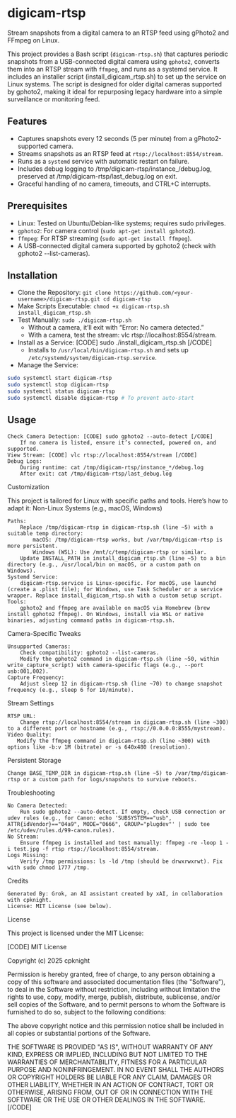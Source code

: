 # digicam-rtsp

Stream snapshots from a digital camera to an RTSP feed using gPhoto2 and FFmpeg on Linux.

This project provides a Bash script (`digicam-rtsp.sh`) that captures periodic snapshots from a USB-connected digital camera using `gphoto2`, converts them into an RTSP stream with `ffmpeg`, and runs as a systemd service. It includes an installer script (install_digicam_rtsp.sh) to set up the service on Linux systems. The script is designed for older digital cameras supported by gphoto2, making it ideal for repurposing legacy hardware into a simple surveillance or monitoring feed.

## Features

- Captures snapshots every 12 seconds (5 per minute) from a gPhoto2-supported camera.
- Streams snapshots as an RTSP feed at `rtsp://localhost:8554/stream`.
- Runs as a `systemd` service with automatic restart on failure.
- Includes debug logging to /tmp/digicam-rtsp/instance_<random>/debug.log, preserved at /tmp/digicam-rtsp/last_debug.log on exit.
- Graceful handling of no camera, timeouts, and CTRL+C interrupts.

## Prerequisites

- Linux: Tested on Ubuntu/Debian-like systems; requires sudo privileges.
- `gphoto2`: For camera control (`sudo apt-get install gphoto2`).
- `ffmpeg`: For RTSP streaming (`sudo apt-get install ffmpeg`).
- A USB-connected digital camera supported by gphoto2 (check with gphoto2 --list-cameras).

## Installation

- Clone the Repository: `git clone https://github.com/<your-username>/digicam-rtsp.git cd digicam-rtsp`
- Make Scripts Executable: `chmod +x digicam-rtsp.sh install_digicam_rtsp.sh`
- Test Manually: `sudo ./digicam-rtsp.sh`
  - Without a camera, it’ll exit with “Error: No camera detected.”
  - With a camera, test the stream: vlc rtsp://localhost:8554/stream.
- Install as a Service: [CODE] sudo ./install_digicam_rtsp.sh [/CODE]
  - Installs to `/usr/local/bin/digicam-rtsp.sh` and sets up `/etc/systemd/system/digicam-rtsp.service`.
- Manage the Service: 
```bash
sudo systemctl start digicam-rtsp 
sudo systemctl stop digicam-rtsp 
sudo systemctl status digicam-rtsp 
sudo systemctl disable digicam-rtsp # To prevent auto-start
```

## Usage

    Check Camera Detection: [CODE] sudo gphoto2 --auto-detect [/CODE]
        If no camera is listed, ensure it’s connected, powered on, and supported.
    View Stream: [CODE] vlc rtsp://localhost:8554/stream [/CODE]
    Debug Logs:
        During runtime: cat /tmp/digicam-rtsp/instance_*/debug.log
        After exit: cat /tmp/digicam-rtsp/last_debug.log

Customization

This project is tailored for Linux with specific paths and tools. Here’s how to adapt it:
Non-Linux Systems (e.g., macOS, Windows)

    Paths:
        Replace /tmp/digicam-rtsp in digicam-rtsp.sh (line ~5) with a suitable temp directory:
            macOS: /tmp/digicam-rtsp works, but /var/tmp/digicam-rtsp is more persistent.
            Windows (WSL): Use /mnt/c/temp/digicam-rtsp or similar.
        Update INSTALL_PATH in install_digicam_rtsp.sh (line ~5) to a bin directory (e.g., /usr/local/bin on macOS, or a custom path on Windows).
    Systemd Service:
        digicam-rtsp.service is Linux-specific. For macOS, use launchd (create a .plist file); for Windows, use Task Scheduler or a service wrapper. Replace install_digicam_rtsp.sh with a custom setup script.
    Tools:
        gphoto2 and ffmpeg are available on macOS via Homebrew (brew install gphoto2 ffmpeg). On Windows, install via WSL or native binaries, adjusting command paths in digicam-rtsp.sh.

Camera-Specific Tweaks

    Unsupported Cameras:
        Check compatibility: gphoto2 --list-cameras.
        Modify the gphoto2 command in digicam-rtsp.sh (line ~50, within write_capture_script) with camera-specific flags (e.g., --port usb:001,002).
    Capture Frequency:
        Adjust sleep 12 in digicam-rtsp.sh (line ~70) to change snapshot frequency (e.g., sleep 6 for 10/minute).

Stream Settings

    RTSP URL:
        Change rtsp://localhost:8554/stream in digicam-rtsp.sh (line ~300) to a different port or hostname (e.g., rtsp://0.0.0.0:8555/mystream).
    Video Quality:
       Modify the ffmpeg command in digicam-rtsp.sh (line ~300) with options like -b:v 1M (bitrate) or -s 640x480 (resolution).

Persistent Storage

    Change BASE_TEMP_DIR in digicam-rtsp.sh (line ~5) to /var/tmp/digicam-rtsp or a custom path for logs/snapshots to survive reboots.

Troubleshooting

    No Camera Detected:
        Run sudo gphoto2 --auto-detect. If empty, check USB connection or udev rules (e.g., for Canon: echo 'SUBSYSTEM=="usb", ATTR{idVendor}=="04a9", MODE="0666", GROUP="plugdev"' | sudo tee /etc/udev/rules.d/99-canon.rules).
    No Stream:
        Ensure ffmpeg is installed and test manually: ffmpeg -re -loop 1 -i test.jpg -f rtsp rtsp://localhost:8554/stream.
    Logs Missing:
        Verify /tmp permissions: ls -ld /tmp (should be drwxrwxrwt). Fix with sudo chmod 1777 /tmp.

Credits

    Generated By: Grok, an AI assistant created by xAI, in collaboration with cpknight.
    License: MIT License (see below).

License

This project is licensed under the MIT License:

[CODE]
MIT License

Copyright (c) 2025 cpknight

Permission is hereby granted, free of charge, to any person obtaining a copy
of this software and associated documentation files (the "Software"), to deal
in the Software without restriction, including without limitation the rights
to use, copy, modify, merge, publish, distribute, sublicense, and/or sell
copies of the Software, and to permit persons to whom the Software is
furnished to do so, subject to the following conditions:

The above copyright notice and this permission notice shall be included in all
copies or substantial portions of the Software.

THE SOFTWARE IS PROVIDED "AS IS", WITHOUT WARRANTY OF ANY KIND, EXPRESS OR
IMPLIED, INCLUDING BUT NOT LIMITED TO THE WARRANTIES OF MERCHANTABILITY,
FITNESS FOR A PARTICULAR PURPOSE AND NONINFRINGEMENT. IN NO EVENT SHALL THE
AUTHORS OR COPYRIGHT HOLDERS BE LIABLE FOR ANY CLAIM, DAMAGES OR OTHER
LIABILITY, WHETHER IN AN ACTION OF CONTRACT, TORT OR OTHERWISE, ARISING FROM,
OUT OF OR IN CONNECTION WITH THE SOFTWARE OR THE USE OR OTHER DEALINGS IN THE
SOFTWARE.
[/CODE] 
